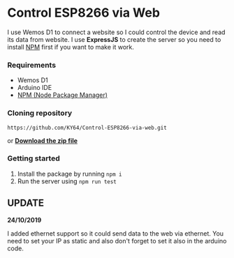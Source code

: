 #  Control ESP8266 via Web
I use Wemos D1 to connect a website so I could control the device and read its data from website. I use **ExpressJS** to create the server so you need to install [NPM](https://nodejs.org/en/) first if you want to make it work.

### Requirements
*	Wemos D1
*	Arduino IDE
*	[NPM (Node Package Manager)](https://nodejs.org/en/)

###  Cloning repository

```https://github.com/KY64/Control-ESP8266-via-web.git```

or **[Download the zip file](https://github.com/KY64/Control-ESP8266-via-web/archive/master.zip)**

###  Getting started
1.	Install the package by running `npm i`
2.	Run the server using `npm run test`

## UPDATE
**24/10/2019**

I added ethernet support so it could send data to the web via ethernet. You need to set your IP as static and also don't forget to set it also in the arduino code.
